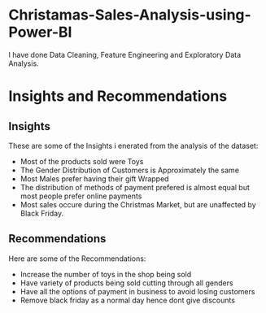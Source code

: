 # Christamas-Sales-Analysis-using-Power-BI

I have done Data Cleaning, Feature Engineering and Exploratory Data Analysis.

# Insights and Recommendations
## Insights
These are some of the Insights i enerated from the analysis of the dataset:
- Most of the products sold were Toys
- The Gender Distribution of Customers is Approximately the same
- Most Males prefer having their gift Wrapped
- The distribution of methods of payment prefered is almost equal but most people prefer online payments
- Most sales occure during the Christmas Market, but are unaffected by Black Friday.

## Recommendations
Here are some of the Recommendations:
- Increase the number of toys in the shop being sold
- Have variety of products being sold cutting through all genders
- Have all the options of payment in business to avoid losing customers
- Remove black friday as a normal day hence dont give discounts
